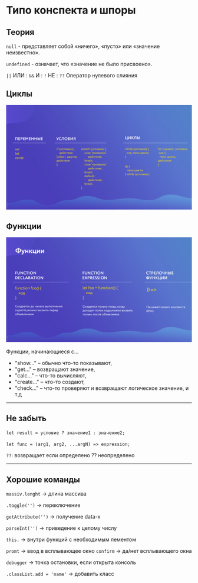 # Типо конспекта и шпоры

## Теория

`null` - представляет собой «ничего», «пусто» или «значение неизвестно».

`undefined` - означает, что «значение не было присвоено».

`||` ИЛИ : `&&` И : `!` НE : `??` Оператор нулевого слияния

## Циклы

![](./img/014%20.jpg)

## Функции

![](./img/016%20functions.jpg)

Функции, начинающиеся с…

- "show…" – обычно что-то показывают,
- "get…" – возвращают значение,
- "calc…" – что-то вычисляют,
- "create…" – что-то создают,
- "check…" – что-то проверяют и возвращают логическое значение, и т.д

---

## Не забыть

`let result = условие ? значение1 : значение2;`

`let func = (arg1, arg2, ...argN) => expression;`

`??`: возвращает если определено ?? неопределено

---

<!--
## Выбор элемента

`document.qwerySelector('css selector')` -> один элемент

`document.qwerySelector('css selector') ` -> массив элементов

## Событие

`document.body.addEventListener("событие", function);`

`e.preventDefault();` -> прерывание события

--- -->

## Хорошие команды

`massiv.lenght` -> длина массива

`.toggle('')` -> переключение

`getAttribute('')` -> получение data-x

`parseInt('')` -> приведение к целому числу

`this.` -> внутри функций с необходимым лементом

`promt` -> ввод в всплывающее окно
`confirm` -> да/нет всплывающего окна

`debugger` -> точка остановки, если открыта консоль

`.classList.add = 'name'` -> добавить класс
